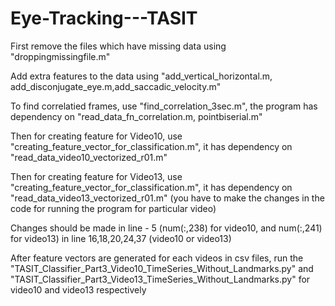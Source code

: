 # Eye-Tracking---TASIT
First remove the files which have missing data using "droppingmissingfile.m"

Add extra features to the data using "add_vertical_horizontal.m, add_disconjugate_eye.m,add_saccadic_velocity.m"

To find correlatied frames, use "find_correlation_3sec.m", the program has dependency on "read_data_fn_correlation.m, pointbiserial.m"

Then for creating feature for Video10, use "creating_feature_vector_for_classification.m", it has dependency on "read_data_video10_vectorized_r01.m"

Then for creating feature for Video13, use "creating_feature_vector_for_classification.m", it has dependency on "read_data_video13_vectorized_r01.m" (you have to make the changes in the code for running the program for particular video)

Changes should be made in line - 5 (num(:,238) for video10, and num(:,241) for video13)
in line 16,18,20,24,37 (video10 or video13)

After feature vectors are generated for each videos in csv files, run the "TASIT_Classifier_Part3_Video10_TimeSeries_Without_Landmarks.py" and "TASIT_Classifier_Part3_Video13_TimeSeries_Without_Landmarks.py" for video10 and video13 respectively
